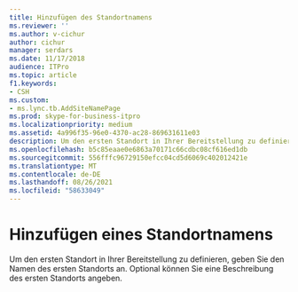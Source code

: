 ```yaml
---
title: Hinzufügen des Standortnamens
ms.reviewer: ''
ms.author: v-cichur
author: cichur
manager: serdars
ms.date: 11/17/2018
audience: ITPro
ms.topic: article
f1.keywords:
- CSH
ms.custom:
- ms.lync.tb.AddSiteNamePage
ms.prod: skype-for-business-itpro
ms.localizationpriority: medium
ms.assetid: 4a996f35-96e0-4370-ac28-869631611e03
description: Um den ersten Standort in Ihrer Bereitstellung zu definieren, geben Sie den Namen des ersten Standorts an. Optional können Sie eine Beschreibung des ersten Standorts angeben.
ms.openlocfilehash: b5c85eaae0e6863a70171c66cdbc08cf616ed1db
ms.sourcegitcommit: 556fffc96729150efcc04cd5d6069c402012421e
ms.translationtype: MT
ms.contentlocale: de-DE
ms.lasthandoff: 08/26/2021
ms.locfileid: "58633049"
---
```

# <a name="add-site-name"></a>Hinzufügen eines Standortnamens
 
Um den ersten Standort in Ihrer Bereitstellung zu definieren, geben Sie den Namen des ersten Standorts an. Optional können Sie eine Beschreibung des ersten Standorts angeben.
  

